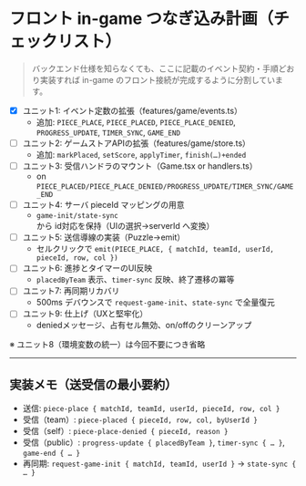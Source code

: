 # フロント in-game つなぎ込み計画（チェックリスト）

> バックエンド仕様を知らなくても、ここに記載のイベント契約・手順どおり実装すれば in-game のフロント接続が完成するように分割しています。

- [x] ユニット1: イベント定数の拡張（features/game/events.ts）
  - 追加: `PIECE_PLACE`, `PIECE_PLACED`, `PIECE_PLACE_DENIED`, `PROGRESS_UPDATE`, `TIMER_SYNC`, `GAME_END`
- [ ] ユニット2: ゲームストアAPIの拡張（features/game/store.ts）
  - 追加: `markPlaced`, `setScore`, `applyTimer`, `finish(…)+ended`
- [ ] ユニット3: 受信ハンドラのマウント（Game.tsx or handlers.ts）
  - on `PIECE_PLACED/PIECE_PLACE_DENIED/PROGRESS_UPDATE/TIMER_SYNC/GAME_END`
- [ ] ユニット4: サーバ pieceId マッピングの用意
  - `game-init/state-sync` から id対応を保持（UIの選択→serverId へ変換）
- [ ] ユニット5: 送信導線の実装（Puzzle→emit）
  - セルクリックで `emit(PIECE_PLACE, { matchId, teamId, userId, pieceId, row, col })`
- [ ] ユニット6: 進捗とタイマーのUI反映
  - `placedByTeam` 表示、`timer-sync` 反映、終了遷移の冪等
- [ ] ユニット7: 再同期リカバリ
  - 500ms デバウンスで `request-game-init`、`state-sync` で全量復元
- [ ] ユニット9: 仕上げ（UXと堅牢化）
  - deniedメッセージ、占有セル無効、on/offのクリーンアップ

※ ユニット8（環境変数の統一）は今回不要につき省略

---

## 実装メモ（送受信の最小要約）
- 送信: `piece-place { matchId, teamId, userId, pieceId, row, col }`
- 受信（team）: `piece-placed { pieceId, row, col, byUserId }`
- 受信（self）: `piece-place-denied { pieceId, reason }`
- 受信（public）: `progress-update { placedByTeam }`, `timer-sync { … }`, `game-end { … }`
- 再同期: `request-game-init { matchId, teamId, userId }` → `state-sync { … }`
